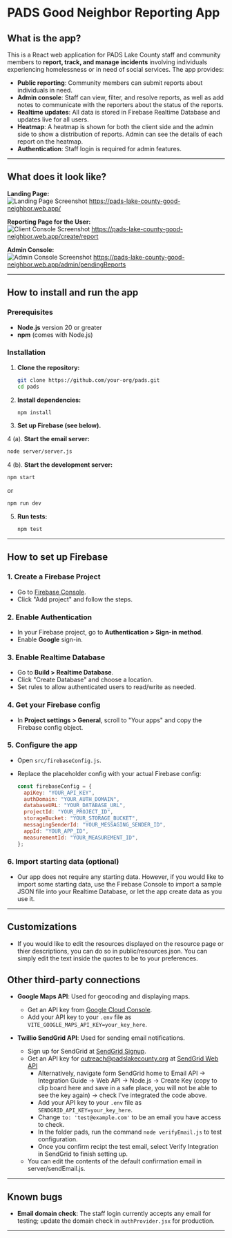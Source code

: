 # PADS Good Neighbor Reporting App

## What is the app?

This is a React web application for PADS Lake County staff and community members to **report, track, and manage incidents** involving individuals experiencing homelessness or in need of social services. The app provides:

- **Public reporting**: Community members can submit reports about individuals in need.
- **Admin console**: Staff can view, filter, and resolve reports, as well as add notes to communicate with the reporters about the status of the reports.
- **Realtime updates**: All data is stored in Firebase Realtime Database and updates live for all users.
- **Heatmap**: A heatmap is shown for both the client side and the admin side to show a distribution of reports. Admin can see the details of each report on the heatmap.
- **Authentication**: Staff login is required for admin features.

---

## What does it look like?

**Landing Page:**  
![Landing Page Screenshot](public/pads_landing_page.png)
https://pads-lake-county-good-neighbor.web.app/

**Reporting Page for the User:**  
![Client Console Screenshot](public/pads_client_report.png)
https://pads-lake-county-good-neighbor.web.app/create/report

**Admin Console:**  
![Admin Console Screenshot](public/pads_admin_console.png)
https://pads-lake-county-good-neighbor.web.app/admin/pendingReports

---

## How to install and run the app

### Prerequisites

- **Node.js** version 20 or greater
- **npm** (comes with Node.js)

### Installation

1. **Clone the repository:**

   ```bash
   git clone https://github.com/your-org/pads.git
   cd pads
   ```

2. **Install dependencies:**

   ```bash
   npm install
   ```

3. **Set up Firebase (see below).**

4 (a). **Start the email server:**

   ```bash
   node server/server.js
   ```

4 (b). **Start the development server:**

   ```bash
   npm start
   ```

   or

   ```bash
   npm run dev
   ```

5. **Run tests:**
   ```bash
   npm test
   ```

---

## How to set up Firebase

### 1. **Create a Firebase Project**

- Go to [Firebase Console](https://console.firebase.google.com/).
- Click "Add project" and follow the steps.

### 2. **Enable Authentication**

- In your Firebase project, go to **Authentication > Sign-in method**.
- Enable **Google** sign-in.

### 3. **Enable Realtime Database**

- Go to **Build > Realtime Database**.
- Click "Create Database" and choose a location.
- Set rules to allow authenticated users to read/write as needed.

### 4. **Get your Firebase config**

- In **Project settings > General**, scroll to "Your apps" and copy the Firebase config object.

### 5. **Configure the app**

- Open `src/firebaseConfig.js`.
- Replace the placeholder config with your actual Firebase config:

  ```js
  const firebaseConfig = {
    apiKey: "YOUR_API_KEY",
    authDomain: "YOUR_AUTH_DOMAIN",
    databaseURL: "YOUR_DATABASE_URL",
    projectId: "YOUR_PROJECT_ID",
    storageBucket: "YOUR_STORAGE_BUCKET",
    messagingSenderId: "YOUR_MESSAGING_SENDER_ID",
    appId: "YOUR_APP_ID",
    measurementId: "YOUR_MEASUREMENT_ID",
  };
  ```

### 6. **Import starting data (optional)**

- Our app does not require any starting data. However, if you would like to import some starting data, use the Firebase Console to import a sample JSON file into your Realtime Database, or let the app create data as you use it.

---

## Customizations

- If you would like to edit the resources displayed on the resource page or thier descriptions, you can do so in public/resources.json. You can simply edit the text inside the quotes to be to your preferences.

## Other third-party connections

- **Google Maps API**: Used for geocoding and displaying maps.

  - Get an API key from [Google Cloud Console](https://console.cloud.google.com/).
  - Add your API key to your `.env` file as `VITE_GOOGLE_MAPS_API_KEY=your_key_here`.

- **Twillio SendGrid API**: Used for sending email notifications.
  - Sign up for SendGrid at [SendGrid Signup](https://login.twilio.com/u/signup).
  - Get an API key for outreach@padslakecounty.org at [SendGrid Web API](https://app.sendgrid.com/guide/integrate/langs/nodejs)
    - Alternatively, navigate form SendGrid home to Email API -> Integration Guide -> Web API -> Node.js ->
      Create Key (copy to clip board here and save in a safe place, you will not be able to see the key again)
      -> check I've integrated the code above.
    - Add your API key to your `.env` file as `SENDGRID_API_KEY=your_key_here`.
    - Change `to: 'test@example.com'` to be an email you have access to check.
    - In the folder pads, run the command `node verifyEmail.js` to test configuration.
    - Once you confirm recipt the test email, select Verify Integration in SendGrid to finish setting up.
  - You can edit the contents of the default confirmation email in server/sendEmail.js.

---

## Known bugs

- **Email domain check**: The staff login currently accepts any email for testing; update the domain check in `authProvider.jsx` for production.

---

